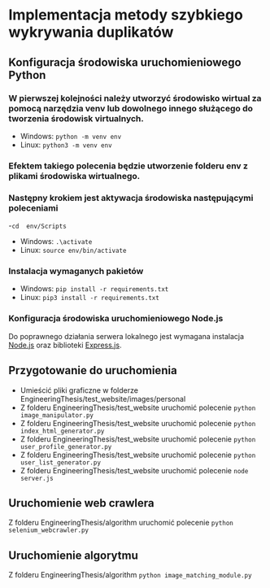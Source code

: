 # Implementacja metody szybkiego wykrywania duplikatów

## Konfiguracja środowiska uruchomieniowego Python
### W pierwszej kolejności należy utworzyć środowisko wirtual za pomocą narzędzia venv lub dowolnego innego służącego do tworzenia środowisk virtualnych.
- Windows: `python -m venv env`
- Linux: `python3 -m venv env`
### Efektem takiego polecenia będzie utworzenie folderu env z plikami środowiska wirtualnego.

### Następny krokiem jest aktywacja środowiska następującymi poleceniami
-`cd  env/Scripts`
- Windows: `.\activate`
- Linux: `source env/bin/activate`

### Instalacja wymaganych pakietów
- Windows: `pip install -r requirements.txt`
- Linux: `pip3 install -r requirements.txt`

### Konfiguracja środowiska uruchomieniowego Node.js
Do poprawnego działania serwera lokalnego jest wymagana instalacja [Node.js](https://nodejs.org/en/) 
oraz biblioteki [Express.js](https://expressjs.com/).

## Przygotowanie do uruchomienia
- Umieścić pliki graficzne w folderze EngineeringThesis/test_website/images/personal
- Z folderu EngineeringThesis/test_website uruchomić polecenie `python image_manipulator.py`
- Z folderu EngineeringThesis/test_website uruchomić polecenie `python index_html_generator.py`
- Z folderu EngineeringThesis/test_website uruchomić polecenie `python user_profile_generator.py`
- Z folderu EngineeringThesis/test_website uruchomić polecenie `python user_list_generator.py`
- Z folderu EngineeringThesis/test_website uruchomić polecenie `node server.js`
## Uruchomienie web crawlera
Z folderu EngineeringThesis/algorithm uruchomić polecenie `python selenium_webcrawler.py`
## Uruchomienie algorytmu
Z folderu EngineeringThesis/algorithm `python image_matching_module.py`

